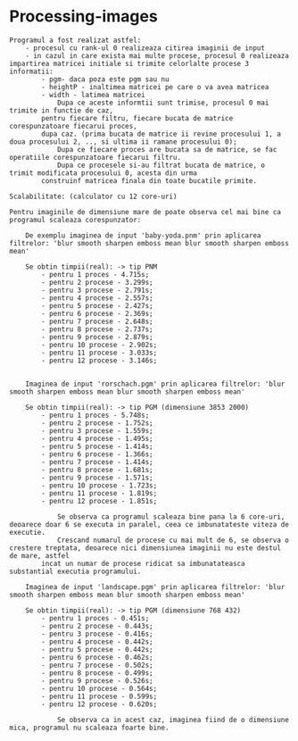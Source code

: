 # Processing-images

	Programul a fost realizat astfel:
		- procesul cu rank-ul 0 realizeaza citirea imaginii de input
		- in cazul in care exista mai multe procese, procesul 0 realizeaza impartirea matricei initiale si trimite celorlalte procese 3 informatii:
			- pgm- daca poza este pgm sau nu
			- heightP - inaltimea matricei pe care o va avea matricea
			- width - latimea matricei
				Dupa ce aceste informtii sunt trimise, procesul 0 mai trimite in functie de caz,
			pentru fiecare filtru, fiecare bucata de matrice corespunzatoare fiecarui proces,
			dupa caz. (prima bucata de matrice ii revine procesului 1, a doua procesului 2, .., si ultima ii ramane procesului 0);
				Dupa ce fiecare proces are bucata sa de matrice, se fac operatiile corespunzatoare fiecarui filtru.
				Dupa ce procesele si-au filtrat bucata de matrice, o trimit modificata procesului 0, acesta din urma
			construinf matricea finala din toate bucatile primite.

	Scalabilitate: (calculator cu 12 core-uri)

	Pentru imaginile de dimensiune mare de poate observa cel mai bine ca programul scaleaza corespunzator:

		De exemplu imaginea de input 'baby-yoda.pnm' prin aplicarea filtrelor: 'blur smooth sharpen emboss mean blur smooth sharpen emboss mean'

		Se obtin timpii(real): -> tip PNM
			- pentru 1 proces - 4.715s;
			- pentru 2 procese - 3.299s;
			- pentru 3 procese - 2.791s;
			- pentru 4 procese - 2.557s;
			- pentru 5 procese - 2.427s;
			- pentru 6 procese - 2.369s;
			- pentru 7 procese - 2.648s;
			- pentru 8 procese - 2.737s;
			- pentru 9 procese - 2.879s;
			- pentru 10 procese - 2.902s;
			- pentru 11 procese - 3.033s;
			- pentru 12 procese - 3.146s;


		Imaginea de input 'rorschach.pgm' prin aplicarea filtrelor: 'blur smooth sharpen emboss mean blur smooth sharpen emboss mean'

		Se obtin timpii(real): -> tip PGM (dimensiune 3853 2000)
			- pentru 1 proces - 5.748s;
			- pentru 2 procese - 1.752s;
			- pentru 3 procese - 1.559s;
			- pentru 4 procese - 1.495s;
			- pentru 5 procese - 1.414s;
			- pentru 6 procese - 1.366s;
			- pentru 7 procese - 1.414s;
			- pentru 8 procese - 1.681s;
			- pentru 9 procese - 1.571s;
			- pentru 10 procese - 1.723s;
			- pentru 11 procese - 1.819s;
			- pentru 12 procese - 1.851s;

				Se observa ca programul scaleaza bine pana la 6 core-uri, deoarece doar 6 se executa in paralel, ceea ce imbunatateste viteza de executie.
				Crescand numarul de procese cu mai mult de 6, se observa o crestere treptata, deoarece nici dimensiunea imaginii nu este destul de mare, astfel
			incat un numar de procese ridicat sa imbunatateasca substantial executia programului.

		Imaginea de input 'landscape.pgm' prin aplicarea filtrelor: 'blur smooth sharpen emboss mean blur smooth sharpen emboss mean'

		Se obtin timpii(real): -> tip PGM (dimensiune 768 432)
			- pentru 1 proces - 0.451s;
			- pentru 2 procese - 0.443s;
			- pentru 3 procese - 0.416s;
			- pentru 4 procese - 0.442s;
			- pentru 5 procese - 0.442s;
			- pentru 6 procese - 0.462s;
			- pentru 7 procese - 0.502s;
			- pentru 8 procese - 0.499s;
			- pentru 9 procese - 0.526s;
			- pentru 10 procese - 0.564s;
			- pentru 11 procese - 0.599s;
			- pentru 12 procese - 0.620s;

				Se observa ca in acest caz, imaginea fiind de o dimensiune mica, programul nu scaleaza foarte bine.
